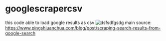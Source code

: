 # googlescrapercsv
this code able to load google results as csv
![dsfsdfgsdg](https://user-images.githubusercontent.com/39379330/110994512-ee7f2400-8389-11eb-86ab-33e1e58ad20a.jpg)
main source: https://www.pingshiuanchua.com/blog/post/scraping-search-results-from-google-search
